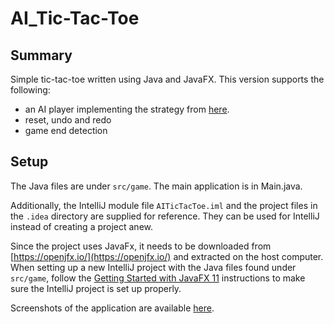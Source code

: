 # AI_Tic-Tac-Toe
## Summary
Simple tic-tac-toe written using Java and JavaFX. This version supports the following:
- an AI player implementing the strategy from [here](https://en.wikipedia.org/wiki/Tic-tac-toe#Strategy).
- reset, undo and redo
- game end detection

## Setup
The Java files are under ```src/game```. The main application is in Main.java. 

Additionally, the IntelliJ module file ```AITicTacToe.iml``` and the project files in the ```.idea``` directory are supplied for reference. They can be used for IntelliJ instead of creating a project anew.

Since the project uses JavaFx, it needs to be downloaded from [https://openjfx.io/](https://openjfx.io/) and extracted on the host computer. When setting up a new IntelliJ project with the Java files found under ```src/game```, follow the [Getting Started with JavaFX 11](https://openjfx.io/openjfx-docs/#IDE-Intellij) instructions to make sure the IntelliJ project is set up properly.

Screenshots of the application are available [here](screenshots).
